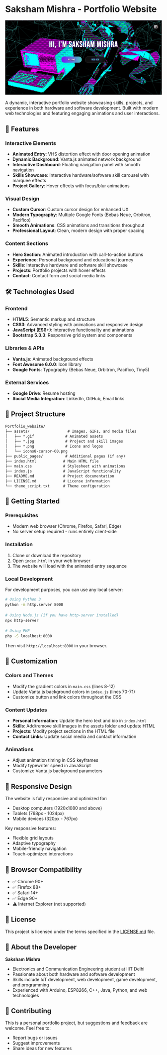 # Saksham Mishra - Portfolio Website

![Portfolio Screenshot](Screenshot%202025-06-26%20231829.png)

A dynamic, interactive portfolio website showcasing skills, projects, and experience in both hardware and software development. Built with modern web technologies and featuring engaging animations and user interactions.

## 🌟 Features

### Interactive Elements
- **Animated Entry**: VHS distortion effect with door opening animation
- **Dynamic Background**: Vanta.js animated network background
- **Interactive Dashboard**: Floating navigation panel with smooth navigation
- **Skills Showcase**: Interactive hardware/software skill carousel with marquee effects
- **Project Gallery**: Hover effects with focus/blur animations

### Visual Design
- **Custom Cursor**: Custom cursor design for enhanced UX
- **Modern Typography**: Multiple Google Fonts (Bebas Neue, Orbitron, Pacifico)
- **Smooth Animations**: CSS animations and transitions throughout
- **Professional Layout**: Clean, modern design with proper spacing

### Content Sections
- **Hero Section**: Animated introduction with call-to-action buttons
- **Experience**: Personal background and educational journey
- **Skills**: Interactive hardware and software skill showcase
- **Projects**: Portfolio projects with hover effects
- **Contact**: Contact form and social media links

## 🛠️ Technologies Used

### Frontend
- **HTML5**: Semantic markup and structure
- **CSS3**: Advanced styling with animations and responsive design
- **JavaScript (ES6+)**: Interactive functionality and animations
- **Bootstrap 5.3.3**: Responsive grid system and components

### Libraries & APIs
- **Vanta.js**: Animated background effects
- **Font Awesome 6.0.0**: Icon library
- **Google Fonts**: Typography (Bebas Neue, Orbitron, Pacifico, Tiny5)

### External Services
- **Google Drive**: Resume hosting
- **Social Media Integration**: LinkedIn, GitHub, Email links

## 📁 Project Structure

```
Portfolio_website/
├── assets/                 # Images, GIFs, and media files
│   ├── *.gif              # Animated assets
│   ├── *.jpg              # Project and skill images
│   ├── *.png              # Icons and logos
│   └── icons8-cursor-60.png
├── public_pages/          # Additional pages (if any)
├── index.html            # Main HTML file
├── main.css              # Stylesheet with animations
├── index.js              # JavaScript functionality
├── README.md             # Project documentation
├── LICENSE.md            # License information
└── theme_script.txt      # Theme configuration
```

## 🚀 Getting Started

### Prerequisites
- Modern web browser (Chrome, Firefox, Safari, Edge)
- No server setup required - runs entirely client-side

### Installation
1. Clone or download the repository
2. Open `index.html` in your web browser
3. The website will load with the animated entry sequence

### Local Development
For development purposes, you can use any local server:

```bash
# Using Python 3
python -m http.server 8000

# Using Node.js (if you have http-server installed)
npx http-server

# Using PHP
php -S localhost:8000
```

Then visit `http://localhost:8000` in your browser.

## 🎨 Customization

### Colors and Themes
- Modify the gradient colors in `main.css` (lines 8-12)
- Update Vanta.js background colors in `index.js` (lines 70-71)
- Customize button and link colors throughout the CSS

### Content Updates
- **Personal Information**: Update the hero text and bio in `index.html`
- **Skills**: Add/remove skill images in the assets folder and update HTML
- **Projects**: Modify project sections in the HTML file
- **Contact Links**: Update social media and contact information

### Animations
- Adjust animation timing in CSS keyframes
- Modify typewriter speed in JavaScript
- Customize Vanta.js background parameters

## 📱 Responsive Design

The website is fully responsive and optimized for:
- Desktop computers (1920x1080 and above)
- Tablets (768px - 1024px)
- Mobile devices (320px - 767px)

Key responsive features:
- Flexible grid layouts
- Adaptive typography
- Mobile-friendly navigation
- Touch-optimized interactions

## 🔧 Browser Compatibility

- ✅ Chrome 90+
- ✅ Firefox 88+
- ✅ Safari 14+
- ✅ Edge 90+
- ⚠️ Internet Explorer (not supported)

## 📄 License

This project is licensed under the terms specified in the [LICENSE.md](LICENSE.md) file.

## 👤 About the Developer

**Saksham Mishra**
- Electronics and Communication Engineering student at IIIT Delhi
- Passionate about both hardware and software development
- Skills include IoT development, web development, game development, and programming
- Experienced with Arduino, ESP8266, C++, Java, Python, and web technologies

## 🤝 Contributing

This is a personal portfolio project, but suggestions and feedback are welcome. Feel free to:
- Report bugs or issues
- Suggest improvements
- Share ideas for new features
